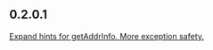 ## 0.2.0.1

[Expand hints for getAddrInfo. More exception safety.](https://github.com/snoyberg/http-client/pull/91)
